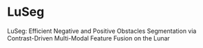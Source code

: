 # LuSeg
LuSeg: Efficient Negative and Positive Obstacles Segmentation via Contrast-Driven Multi-Modal Feature Fusion on the Lunar
